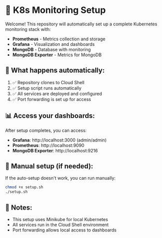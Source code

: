 # 🚀 K8s Monitoring Setup

Welcome! This repository will automatically set up a complete Kubernetes monitoring stack with:

- **Prometheus** - Metrics collection and storage
- **Grafana** - Visualization and dashboards  
- **MongoDB** - Database with monitoring
- **MongoDB Exporter** - Metrics for MongoDB

## 🎯 What happens automatically:

1. ✅ Repository clones to Cloud Shell
2. ✅ Setup script runs automatically
3. ✅ All services are deployed and configured
4. ✅ Port forwarding is set up for access

## 📊 Access your dashboards:

After setup completes, you can access:
- **Grafana**: http://localhost:3000 (admin/admin)
- **Prometheus**: http://localhost:9090
- **MongoDB Exporter**: http://localhost:9216

## 🔧 Manual setup (if needed):

If the auto-setup doesn't work, you can run manually:
```bash
chmod +x setup.sh
./setup.sh
```

## 📝 Notes:

- This setup uses Minikube for local Kubernetes
- All services run in the Cloud Shell environment
- Port forwarding allows local access to dashboards 